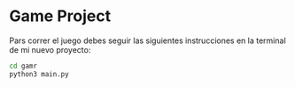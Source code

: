 # Game Project

Pars correr el juego debes seguir las siguientes instrucciones en la terminal de mi nuevo proyecto:


```sh
cd gamr
python3 main.py
```